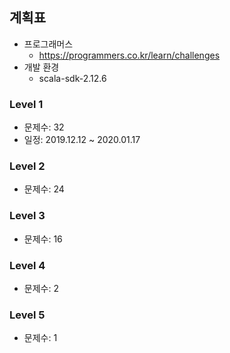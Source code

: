 ## 계획표

* 프로그래머스
    * https://programmers.co.kr/learn/challenges
* 개발 환경
    * scala-sdk-2.12.6

### Level 1

* 문제수: 32
* 일정: 2019.12.12 ~ 2020.01.17

### Level 2

* 문제수: 24

### Level 3

* 문제수: 16

### Level 4

* 문제수: 2

### Level 5

* 문제수: 1